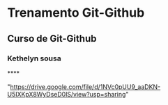 <h1> Trenamento Git-Github </h1>
 <h2> Curso de Git-Github </h2>
 <h3> Kethelyn sousa </h3>****
 
 "https://drive.google.com/file/d/1NVc0pUU9_aaDKN-U5IXKpX8WyDseD0lS/view?usp=sharing"

